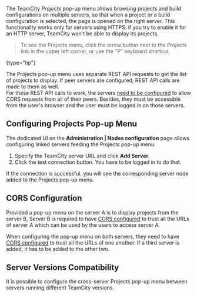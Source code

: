 [//]: # (title: Configuring Cross-Server Projects Pop-up Menu)
[//]: # (auxiliary-id: Configuring Cross-Server Projects Pop-up Menu;Configuring Cross-Server Projects Popup)

The TeamCity _Projects_ pop-up menu allows browsing projects and build configurations on multiple servers, so that when a project or a build configuration is selected, the page is opened on the right server. This functionality works only for servers using HTTPS: if you try to enable it for an HTTP server, TeamCity won't be able to display its projects.

>To see the Projects menu, click the arrow button next to the _Projects_ link in the upper left corner, or use the "P" keyboard shortcut.
>
{type="tip"}

The Projects pop-up menu uses separate REST API requests to get the list of projects to display. If peer servers are configured, REST API calls are made to them as well.   
For these REST API calls to work, the servers [need to be configured](https://www.jetbrains.com/help/teamcity/rest/teamcity-rest-api-documentation.html#CORS-support) to allow CORS requests from all of their peers. Besides, they must be accessible from the user's browser and the user must be logged in on those servers.

## Configuring Projects Pop-up Menu

The dedicated UI on the __Administration | Nodes configuration__ page allows configuring linked servers feeding the Projects pop-up menu:
1. Specify the TeamCity server URL and click __Add Server__.
2. Click the test connection button. You have to be logged in to do that.

If the connection is successful, you will see the corresponding server node added to the Projects pop-up menu.

## CORS Configuration

Provided a pop-up menu on the server A is to display projects from the server B, Server B is required to have [CORS configured](https://www.jetbrains.com/help/teamcity/rest/teamcity-rest-api-documentation.html#CORS-support) to trust all the URLs of server A which can be used by the users to access server A.

When configuring the pop-up menu on both servers, they need to have [CORS configured](https://www.jetbrains.com/help/teamcity/rest/teamcity-rest-api-documentation.html#CORS-support) to trust all the URLs of one another. If a third server is added, it has to be added to the other two.

## Server Versions Compatibility

It is possible to configure the cross-server Projects pop-up menu between servers running different TeamCity versions.